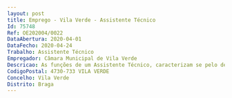 ```yaml
--- 
layout: post
title: Emprego - Vila Verde - Assistente Técnico
Id: 75748
Ref: OE202004/0022
DataAbertura: 2020-04-01
DataFecho: 2020-04-24
Trabalho: Assistente Técnico
Empregador: Câmara Municipal de Vila Verde
Descricao: As funções de um Assistente Técnico, caracterizam se pelo desempenho, com autonomia e responsabilidade, de funções de atendimento, informação e encaminhamento das pessoas que se dirigem ao Serviço, cabendo lhe nomeadamente  Atendimento ao público, telefónico e presencial  Inscrição de utentes para a frequência das diferentes modalidades no Complexo e Piscina de Prado  Cobrança e entrega a depósito da receita cobrada aos utentes  Organização dos dossieres dos utentes e monitores  Redação de informações e documentos técnicos e outras tarefas de secretariado  Verificar o cumprimento das normas de utilização dos equipamentos, higiene e segurança  Transmitir informações à coordenação  Prestar as devidas informações aos utentes do Complexo  Apoiar na elaboração e formação de estágios profissionais  Manter organizado painel de informações do hall de entrada do complexo  Apoiar na realização de atividades desportivas organizadas pelo Município  Redação de relatórios e outros documentos  Outras tarefas de natureza administrativa.
CodigoPostal: 4730-733 VILA VERDE
Concelho: Vila Verde
Distrito: Braga
--- 
```

